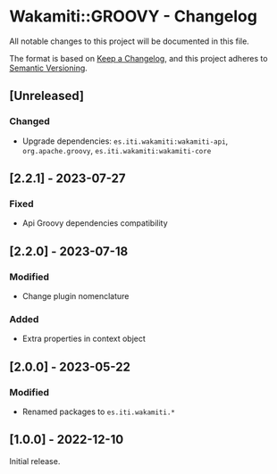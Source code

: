 # Wakamiti::GROOVY - Changelog

All notable changes to this project will be documented in this file.

The format is based on [Keep a Changelog][1],
and this project adheres to [Semantic Versioning][2].

## [Unreleased]

### Changed
- Upgrade dependencies: `es.iti.wakamiti:wakamiti-api`, `org.apache.groovy`, `es.iti.wakamiti:wakamiti-core`

## [2.2.1] - 2023-07-27

### Fixed

- Api Groovy dependencies compatibility

## [2.2.0] - 2023-07-18

### Modified

- Change plugin nomenclature

### Added
- Extra properties in context object



## [2.0.0] - 2023-05-22

### Modified

- Renamed packages to ```es.iti.wakamiti.*```


## [1.0.0] - 2022-12-10

Initial release.  


[1]: <https://keepachangelog.com/en/1.0.0/>
[2]: <https://semver.org>